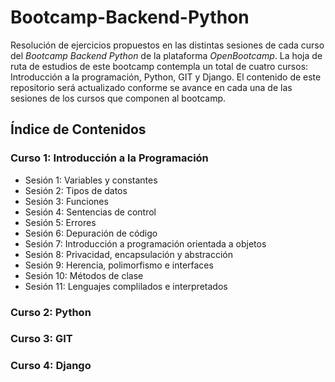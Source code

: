 ﻿# Bootcamp-Backend-Python

Resolución de ejercicios propuestos en las distintas sesiones de cada curso del *Bootcamp Backend Python* de la plataforma *OpenBootcamp*. La hoja de ruta de estudios
de este bootcamp contempla un total de cuatro cursos: Introducción a la programación, Python, GIT y Django. El contenido de este repositorio será actualizado conforme se
avance en cada una de las sesiones de los cursos que componen al bootcamp.

## Índice de Contenidos

### Curso 1: Introducción a la Programación
  * Sesión 1: Variables y constantes
  * Sesión 2: Tipos de datos
  * Sesión 3: Funciones
  * Sesión 4: Sentencias de control
  * Sesión 5: Errores
  * Sesión 6: Depuración de código
  * Sesión 7: Introducción a programación orientada a objetos
  * Sesión 8: Privacidad, encapsulación y abstracción
  * Sesión 9: Herencia, polimorfismo e interfaces
  * Sesión 10: Métodos de clase
  * Sesión 11: Lenguajes complilados e interpretados

### Curso 2: Python

### Curso 3: GIT

### Curso 4: Django
